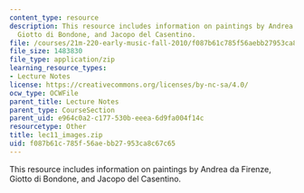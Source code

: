 ```yaml
---
content_type: resource
description: This resource includes information on paintings by Andrea da Firenze,
  Giotto di Bondone, and Jacopo del Casentino.
file: /courses/21m-220-early-music-fall-2010/f087b61c785f56aebb27953ca8c67c65_lec11_images.zip
file_size: 1483830
file_type: application/zip
learning_resource_types:
- Lecture Notes
license: https://creativecommons.org/licenses/by-nc-sa/4.0/
ocw_type: OCWFile
parent_title: Lecture Notes
parent_type: CourseSection
parent_uid: e964c0a2-c177-530b-eeea-6d9fa004f14c
resourcetype: Other
title: lec11_images.zip
uid: f087b61c-785f-56ae-bb27-953ca8c67c65
---
```

This resource includes information on paintings by Andrea da Firenze, Giotto di Bondone, and Jacopo del Casentino.